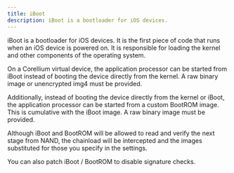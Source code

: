 ```yaml
---
title: iBoot
description: iBoot is a bootloader for iOS devices.
---
```


iBoot is a bootloader for iOS devices. It is the first piece of code that runs when an iOS device is powered on. It is responsible for loading the kernel and other components of the operating system.

On a Corellium virtual device, the application processor can be started from iBoot instead of booting the device directly from the kernel. A raw binary image or unencrypted img4 must be provided.

Additionally, instead of booting the device directly from the kernel or iBoot, the application processor can be started from a custom BootROM image. This is cumulative with the iBoot image. A raw binary image must be provided.

Although iBoot and BootROM will be allowed to read and verify the next stage from NAND, the chainload will be intercepted and the images substituted for those you specify in the settings.

You can also patch iBoot / BootROM to disable signature checks.
